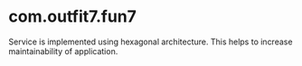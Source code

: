 # com.outfit7.fun7

Service is implemented using hexagonal architecture. This helps to increase maintainability of application. 